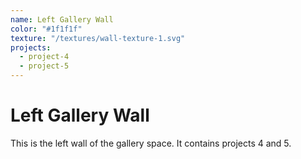 ```yaml
---
name: Left Gallery Wall
color: "#1f1f1f"
texture: "/textures/wall-texture-1.svg"
projects:
  - project-4
  - project-5
---
```


# Left Gallery Wall

This is the left wall of the gallery space. It contains projects 4 and 5. 